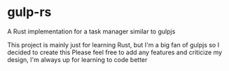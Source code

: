 # gulp-rs
A Rust implementation for a task manager similar to gulpjs

This project is mainly just for learning Rust, but I'm a big fan of gulpjs so I decided to create this
Please feel free to add any features and criticize my design, I'm always up for learning to code better
